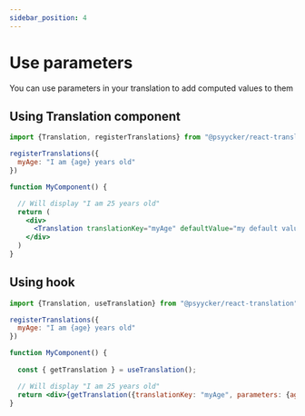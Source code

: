 ```yaml
---
sidebar_position: 4
---
```


# Use parameters

You can use parameters in your translation to add computed values to them
<br/>

## Using Translation component

```jsx
import {Translation, registerTranslations} from "@psyycker/react-translation";

registerTranslations({
  myAge: "I am {age} years old"
})

function MyComponent() {

  // Will display "I am 25 years old"
  return (
    <div>
      <Translation translationKey="myAge" defaultValue="my default value" parameters={{age: 25}}/>
    </div>
  )
}
```

## Using hook

```jsx
import {Translation, useTranslation} from "@psyycker/react-translation";

registerTranslations({
  myAge: "I am {age} years old"
})

function MyComponent() {
  
  const { getTranslation } = useTranslation();

  // Will display "I am 25 years old"
  return <div>{getTranslation({translationKey: "myAge", parameters: {age: 25}})}</div>
}
```
